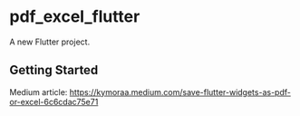 # pdf_excel_flutter

A new Flutter project.

## Getting Started

Medium article: https://kymoraa.medium.com/save-flutter-widgets-as-pdf-or-excel-6c6cdac75e71
